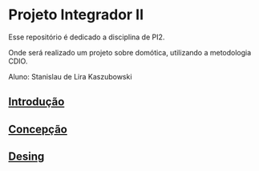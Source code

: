 # Projeto Integrador II

Esse repositório é dedicado a disciplina de PI2.

Onde será realizado um projeto sobre domótica, utilizando a metodologia CDIO.

Aluno: Stanislau de Lira Kaszubowski

## [Introdução](https://github.com/StanisLK/PI2/blob/main/Introducao.md)

## [Concepção](https://github.com/StanisLK/PI2/blob/main/Concepcao.md)

## [Desing](https://github.com/StanisLK/PI2/blob/main/Design.md)
